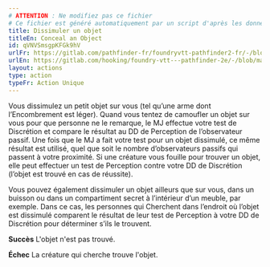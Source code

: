 ```yaml
---
# ATTENTION : Ne modifiez pas ce fichier
# Ce fichier est généré automatiquement par un script d'après les données du module Foundry VTT officiel et de sa traduction
title: Dissimuler un objet
titleEn: Conceal an Object
id: qVNVSmsgpKFGk9hV
urlFr: https://gitlab.com/pathfinder-fr/foundryvtt-pathfinder2-fr/-/blob/master/data/actions/qVNVSmsgpKFGk9hV.htm
urlEn: https://gitlab.com/hooking/foundry-vtt---pathfinder-2e/-/blob/master/packs/data/actions.db/conceal-an-object.json
layout: actions
type: action
typeFr: Action Unique
---
```

Vous dissimulez un petit objet sur vous (tel qu’une arme dont l’Encombrement est léger). Quand vous tentez de camoufler un objet sur vous pour que personne ne le remarque, le MJ effectue votre test de Discrétion et compare le résultat au DD de Perception de l’observateur passif. Une fois que le MJ a fait votre test pour un objet dissimulé, ce même résultat est utilisé, quel que soit le nombre d’observateurs passifs qui passent à votre proximité. Si une créature vous fouille pour trouver un objet, elle peut effectuer un test de Perception contre votre DD de Discrétion (l’objet est trouvé en cas de réussite).

Vous pouvez également dissimuler un objet ailleurs que sur vous, dans un buisson ou dans un compartiment secret à l’intérieur d’un meuble, par exemple. Dans ce cas, les personnes qui Cherchent dans l’endroit où l’objet est dissimulé comparent le résultat de leur test de Perception à votre DD de Discrétion pour déterminer s’ils le trouvent.

**Succès** L'objet n'est pas trouvé.

**Échec** La créature qui cherche trouve l'objet.
